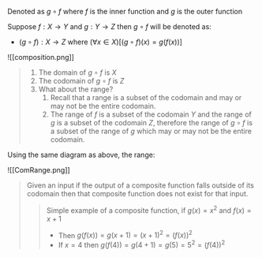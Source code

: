 Denoted as $g \circ f$ where $f$ is the inner function and $g$ is the outer function<br>

Suppose $f : X \to Y$ and $g : Y \to Z$ then $g \circ f$ will be denoted as: 
- $(g \circ f) : X \to Z$ where $(\forall x \in X)[(g \circ f)(x) = g(f(x))]$


![[composition.png]]

> 1. The domain of $g \circ f$ is $X$
> 2. The codomain of $g \circ f$ is $Z$
> 3. What about the range?
> 		1. Recall that a range is a subset of the codomain and may or may not be the entire codomain. 
> 		2. The range of $f$ is a subset of the codomain $Y$ and the range of $g$ is a subset of the codomain $Z$, therefore the range of $g \circ f$ is a subset of the range of $g$ which may or may not be the entire codomain. 

Using the same diagram as above, the range:


![[ComRange.png]]

>Given an input if the output of a composite function falls outside of its codomain then that composite function does not exist for that input.
>>Simple example of a composite function, if $g(x) = x^2$ and $f(x) = x + 1$
>>- Then $g(f(x)) = g(x+1) = (x + 1)^2 = (f(x))^2$
>>- If $x = 4$ then $g(f(4)) = g(4 + 1) = g(5) = 5^2 = (f(4))^2$



